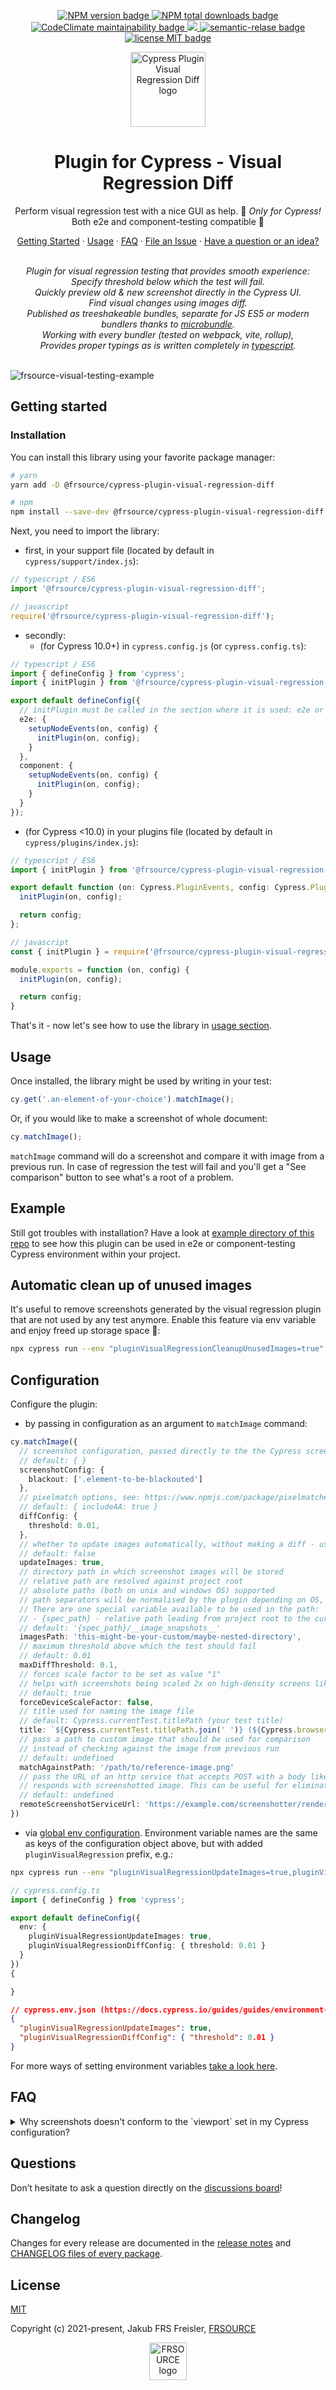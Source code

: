 <p align="center">
  <a href="https://www.npmjs.com/package/@frsource/cypress-plugin-visual-regression-diff">
    <img src="https://img.shields.io/npm/v/@frsource/cypress-plugin-visual-regression-diff.svg" alt="NPM version badge">
  </a>
  <a href="https://www.npmjs.com/package/@frsource/cypress-plugin-visual-regression-diff">
    <img src="https://img.shields.io/npm/dt/@frsource/cypress-plugin-visual-regression-diff.svg" alt="NPM total downloads badge">
  </a>
  <a href="https://codeclimate.com/github/FRSOURCE/cypress-plugin-visual-regression-diff/maintainability">
    <img src="https://api.codeclimate.com/v1/badges/b4f9a6e7b071771dd82f/maintainability.svg" alt="CodeClimate maintainability badge">
  </a>
  <a href="https://codeclimate.com/github/FRSOURCE/cypress-plugin-visual-regression-diff/test_coverage">
    <img src="https://api.codeclimate.com/v1/badges/b4f9a6e7b071771dd82f/test_coverage" />
  </a>
  <a href="https://github.com/semantic-release/semantic-release">
    <img src="https://img.shields.io/badge/%20%20%F0%9F%93%A6%F0%9F%9A%80-semantic--release-e10079.svg" alt="semantic-relase badge">
  </a>
  <a href="https://github.com/FRSOURCE/cypress-plugin-visual-regression-diff/blob/main/LICENSE">
    <img src="https://img.shields.io/github/license/FRSOURCE/cypress-plugin-visual-regression-diff.svg" alt="license MIT badge">
  </a>
</p>

<p align="center">
  <img src="https://github.com/FRSOURCE/cypress-plugin-visual-regression-diff/blob/main/src/assets/logo.svg" alt="Cypress Plugin Visual Regression Diff logo" height="120px"/>
</p>

<h1 align="center">Plugin for Cypress - Visual Regression Diff</h1>
<p align="center">Perform visual regression test with a nice GUI as help. 💅 <i>Only&nbsp;for&nbsp;Cypress!</i> Both e2e and component-testing compatible 💪</p>

<p align="center">
  <a href="#getting-started">Getting Started</a>
  ·
  <a href="#usage">Usage</a>
  ·
  <a href="#faq">FAQ</a>
  ·
  <a href="https://github.com/FRSOURCE/cypress-plugin-visual-regression-diff/issues">File an Issue</a>
  ·
  <a href="https://github.com/FRSOURCE/cypress-plugin-visual-regression-diff/discussions">Have a question or an idea?</a>
  <br>
</p>

<p align="center">
  <br>
  <i>Plugin for visual regression testing that provides smooth experience:
    <br>Specify threshold below which the test will fail.
    <br>Quickly preview old &amp; new screenshot directly in the Cypress UI.
    <br>Find visual changes using images diff.
    <br>Published as treeshakeable bundles, separate for JS ES5 or modern bundlers thanks to <a href="https://www.npmjs.com/package/microbundle">microbundle</a>.
    <br>Working with every bundler (tested on webpack, vite, rollup),
    <br>Provides proper typings as is written completely in <a href="https://www.typescriptlang.org">typescript</a>.</i>
  <br>
  <br>
</p>

![frsource-visual-testing-example](https://user-images.githubusercontent.com/10456649/191988386-2be2ea14-7b7a-4048-a14e-0cad8d21e214.gif)

## Getting started

### Installation

You can install this library using your favorite package manager:

```bash
# yarn
yarn add -D @frsource/cypress-plugin-visual-regression-diff

# npm
npm install --save-dev @frsource/cypress-plugin-visual-regression-diff
```

Next, you need to import the library:

- first, in your support file (located by default in `cypress/support/index.js`):
```ts
// typescript / ES6
import '@frsource/cypress-plugin-visual-regression-diff';

// javascript
require('@frsource/cypress-plugin-visual-regression-diff');
```

- secondly:
  - (for Cypress 10.0+) in `cypress.config.js` (or `cypress.config.ts`):
```ts
// typescript / ES6
import { defineConfig } from 'cypress';
import { initPlugin } from '@frsource/cypress-plugin-visual-regression-diff/plugins';

export default defineConfig({
  // initPlugin must be called in the section where it is used: e2e or component
  e2e: {
    setupNodeEvents(on, config) {
      initPlugin(on, config);
    }
  },
  component: {
    setupNodeEvents(on, config) {
      initPlugin(on, config);
    }
  }
});
```
  - (for Cypress <10.0) in your plugins file (located by default in `cypress/plugins/index.js`):
```ts
// typescript / ES6
import { initPlugin } from '@frsource/cypress-plugin-visual-regression-diff/plugins';

export default function (on: Cypress.PluginEvents, config: Cypress.PluginConfigOptions) {
  initPlugin(on, config);

  return config;
};

// javascript
const { initPlugin } = require('@frsource/cypress-plugin-visual-regression-diff/plugins');

module.exports = function (on, config) {
  initPlugin(on, config);

  return config;
}
```

That's it - now let's see how to use the library in [usage section](#usage).

## Usage

Once installed, the library might be used by writing in your test:

```ts
cy.get('.an-element-of-your-choice').matchImage();
```

Or, if you would like to make a screenshot of whole document:

```ts
cy.matchImage();
```

`matchImage` command will do a screenshot and compare it with image from a previous run. In case of regression the test will fail and you'll get a "See comparison" button to see what's a root of a problem.

## Example

Still got troubles with installation? Have a look at [example directory of this repo](./example) to see how this plugin can be used in e2e or component-testing Cypress environment within your project.

## Automatic clean up of unused images

It's useful to remove screenshots generated by the visual regression plugin that are not used by any test anymore.
Enable this feature via env variable and enjoy freed up storage space 🚀:

```bash
npx cypress run --env "pluginVisualRegressionCleanupUnusedImages=true"
```

## Configuration

Configure the plugin:

- by passing in configuration as an argument to `matchImage` command:

```ts
cy.matchImage({
  // screenshot configuration, passed directly to the the Cypress screenshot method: https://docs.cypress.io/api/cypress-api/screenshot-api#Arguments
  // default: { }
  screenshotConfig: {
    blackout: ['.element-to-be-blackouted']
  },
  // pixelmatch options, see: https://www.npmjs.com/package/pixelmatch#pixelmatchimg1-img2-output-width-height-options
  // default: { includeAA: true }
  diffConfig: {
    threshold: 0.01,
  },
  // whether to update images automatically, without making a diff - useful for CI
  // default: false
  updateImages: true,
  // directory path in which screenshot images will be stored
  // relative path are resolved against project root
  // absolute paths (both on unix and windows OS) supported
  // path separators will be normalised by the plugin depending on OS, you should always use / as path separator, e.g.: C:/my-directory/nested for windows-like drive notation
  // There are one special variable available to be used in the path:
  // - {spec_path} - relative path leading from project root to the current spec file directory (e.g. `/src/components/my-tested-component`)
  // default: '{spec_path}/__image_snapshots__'
  imagesPath: 'this-might-be-your-custom/maybe-nested-directory',
  // maximum threshold above which the test should fail
  // default: 0.01
  maxDiffThreshold: 0.1,
  // forces scale factor to be set as value "1"
  // helps with screenshots being scaled 2x on high-density screens like Mac Retina
  // default: true
  forceDeviceScaleFactor: false,
  // title used for naming the image file
  // default: Cypress.currentTest.titlePath (your test title)
  title: `${Cypress.currentTest.titlePath.join(' ')} (${Cypress.browser.displayName})`
  // pass a path to custom image that should be used for comparison
  // instead of checking against the image from previous run
  // default: undefined
  matchAgainstPath: '/path/to/reference-image.png'
  // pass the URL of an http service that accepts POST with a body like {"html"=>"<html>hello world</html>"} and
  // responds with screenshotted image. This can be useful for eliminating rendering differences across operating systems.
  // default: undefined
  remoteScreenshotServiceUrl: 'https://example.com/screenshotter/render'
})
```

- via [global env configuration](https://docs.cypress.io/guides/guides/environment-variables#Setting). Environment variable names are the same as keys of the configuration object above, but with added `pluginVisualRegression` prefix, e.g.:

```bash
npx cypress run --env "pluginVisualRegressionUpdateImages=true,pluginVisualRegressionDiffConfig={\"threshold\":0.01}"
```

```ts
// cypress.config.ts
import { defineConfig } from 'cypress';

export default defineConfig({
  env: {
    pluginVisualRegressionUpdateImages: true,
    pluginVisualRegressionDiffConfig: { threshold: 0.01 }
  }
})
{

}
```

```json
// cypress.env.json (https://docs.cypress.io/guides/guides/environment-variables#Option-2-cypress-env-json)
{
  "pluginVisualRegressionUpdateImages": true,
  "pluginVisualRegressionDiffConfig": { "threshold": 0.01 }
}
```

For more ways of setting environment variables [take a look here](https://docs.cypress.io/guides/guides/environment-variables#Setting).

## FAQ

<details><summary>Why screenshots doesn't conform to the `viewport` set in my Cypress configuration?</summary>

Screenshots in Cypress do not scale to the viewport size by default. You can change this behavior:

* globally, by changing default screenshot configuration: <code>Cypress.Screenshot.defaults({ capture: 'viewport' });</code>
* locally, by passing screenshot configuration directly to the <code>.matchImage</code> command: <code>cy.matchImage({ screenshotConfig: { capture: 'viewport' } });</code>

</details>

## Questions

Don’t hesitate to ask a question directly on the [discussions board](https://github.com/FRSOURCE/cypress-plugin-visual-regression-diff/discussions)!

## Changelog

Changes for every release are documented in the [release notes](https://github.com/FRSOURCE/cypress-plugin-visual-regression-diff/releases) and [CHANGELOG files of every package](https://github.com/FRSOURCE/cypress-plugin-visual-regression-diff/tree/main/packages).

## License

[MIT](https://opensource.org/licenses/MIT)

Copyright (c) 2021-present, Jakub FRS Freisler, [FRSOURCE](https://www.frsource.org/)

<p align="center">
<a href="https://www.frsource.org/" title="Click to visit FRSOURCE page!">
<img src="https://www.frsource.org/logo.jpg" alt="FRSOURCE logo" height="60px"/>
</a>
</p>
